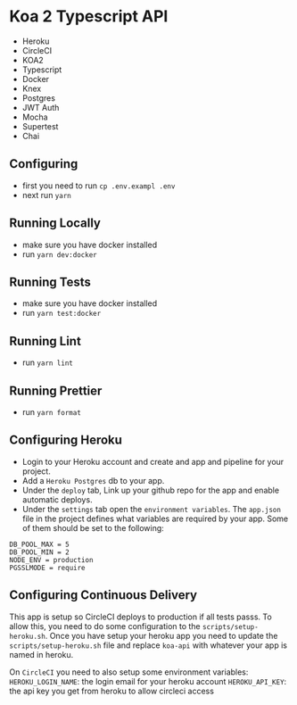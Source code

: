# Koa 2 Typescript API
- Heroku
- CircleCI
- KOA2
- Typescript
- Docker
- Knex
- Postgres
- JWT Auth
- Mocha
- Supertest
- Chai

## Configuring
- first you need to run `cp .env.exampl .env`
- next run `yarn`

## Running Locally
- make sure you have docker installed
- run `yarn dev:docker`

## Running Tests
- make sure you have docker installed
- run `yarn test:docker`

## Running Lint
- run `yarn lint`

## Running Prettier
- run `yarn format`

## Configuring Heroku
- Login to your Heroku account and create and app and pipeline for your project.
- Add a `Heroku Postgres` db to your app.
- Under the `deploy` tab, Link up your github repo for the app and enable automatic deploys.
- Under the `settings` tab open the `environment variables`. The `app.json` file in the project defines
what variables are required by your app. Some of them should be set to the following:
```
DB_POOL_MAX = 5
DB_POOL_MIN = 2
NODE_ENV = production
PGSSLMODE = require
```

## Configuring Continuous Delivery
This app is setup so CircleCI deploys to production if all tests passs. To allow this, you need to do some configuration to the `scripts/setup-heroku.sh`. Once you have setup your heroku app you need to update the `scripts/setup-heroku.sh` file and replace `koa-api` with whatever your app is named in heroku.

On `CircleCI` you need to also setup some environment variables: 
`HEROKU_LOGIN_NAME`: the login email for your heroku account
`HEROKU_API_KEY`: the api key you get from heroku to allow circleci access
